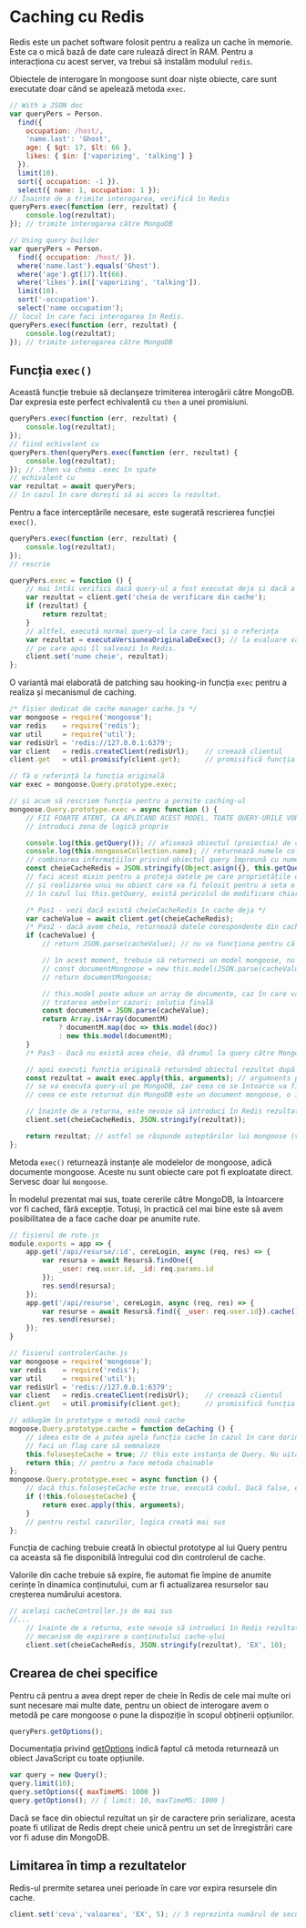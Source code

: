 # Caching cu Redis

Redis este un pachet software folosit pentru a realiza un cache în memorie. Este ca o mică bază de date care rulează direct în RAM. Pentru a interacționa cu acest server, va trebui să instalăm modulul `redis`.

Obiectele de interogare în mongoose sunt doar niște obiecte, care sunt executate doar când se apelează metoda `exec`.

```javascript
// With a JSON doc
var queryPers = Person.
  find({
    occupation: /host/,
    'name.last': 'Ghost',
    age: { $gt: 17, $lt: 66 },
    likes: { $in: ['vaporizing', 'talking'] }
  }).
  limit(10).
  sort({ occupation: -1 }).
  select({ name: 1, occupation: 1 });
// Înainte de a trimite interogarea, verifică în Redis
queryPers.exec(function (err, rezultat) {
    console.log(rezultat);
}); // trimite interogarea către MongoDB

// Using query builder
var queryPers = Person.
  find({ occupation: /host/ }).
  where('name.last').equals('Ghost').
  where('age').gt(17).lt(66).
  where('likes').in(['vaporizing', 'talking']).
  limit(10).
  sort('-occupation').
  select('name occupation');
// locul în care faci interogarea în Redis.
queryPers.exec(function (err, rezultat) {
    console.log(rezultat);
}); // trimite interogarea către MongoDB
```

## Funcția `exec()`

Această funcție trebuie să declanșeze trimiterea interogării către MongoDB. Dar expresia este perfect echivalentă cu `then` a unei promisiuni.

```javascript
queryPers.exec(function (err, rezultat) {
    console.log(rezultat);
});
// fiind echivalent cu
queryPers.then(queryPers.exec(function (err, rezultat) {
    console.log(rezultat);
}); // .then va chema .exec în spate
// echivalent cu
var rezultat = await queryPers;
// în cazul în care dorești să ai acces la rezultat.
```

Pentru a face interceptările necesare, este sugerată rescrierea funcției `exec()`.

```javascript
queryPers.exec(function (err, rezultat) {
    console.log(rezultat);
});
// rescrie

queryPers.exec = function () {
    // mai întâi verifici dacă query-ul a fost executat deja și dacă a returnat rezultatul din cache
    var rezultat = client.get('cheia de verificare din cache');
    if (rezultat) {
        return rezultat;
    }
    // altfel, execută normal query-ul la care faci și o referința
    var rezultat = executaVersiuneaOriginalaDeExec(); // la evaluare va trimite query-ul către Mongo.
    // pe care apoi îl salveazi în Redis.
    client.set('nume cheie', rezultat);
};
```

O variantă mai elaborată de patching sau hooking-in funcția `exec` pentru a realiza și mecanismul de caching.

```javascript
/* fișier dedicat de cache manager cache.js */
var mongoose = require('mongoose');
var redis    = require('redis');
var util     = require('util');
var redisUrl = 'redis://127.0.0.1:6379';
var client   = redis.createClient(redisUrl);    // creează clientul
client.get   = util.promisify(client.get);      // promisifică funcția

// fă o referință la funcția originală
var exec = mongoose.Query.prototype.exec;

// și acum să rescriem funcția pentru a permite caching-ul
mongoose.Query.prototype.exec = async function () {
    // FII FOARTE ATENT, CA APLICAND ACEST MODEL, TOATE QUERY-URILE VOR FI CACHED!!!
    // introduci zona de logică proprie

    console.log(this.getQuery()); // afisează obiectul (proiectia) de căutare către MongoDB
    console.log(this.mongooseCollection.name); // returnează numele colecției în care se face căutarea
    // combinarea informațiilor privind obiectul query împreună cu numele colecției, oferă o cheie solidă pentru Redis.
    const cheieCacheRedis = JSON.stringify(Object.asign({}, this.getQuery(), {collection: this.mongooseCollection.name}));
    // faci acest mixin pentru a proteja datele pe care proprietățile originale le obțin
    // și realizarea unui nu obiect care va fi folosit pentru a seta o cheie în cache.
    // în cazul lui this.getQuery, există pericolul de modificare chiar a obiectului de query, ceea ce ar avea repercusiuni asupra interogării.

    /* Pas1 - vezi dacă există cheieCacheRedis în cache deja */
    var cacheValue = await client.get(cheieCacheRedis);
    /* Pas2 - dacă avem cheia, returnează datele corespondente din cache */
    if (cacheValue) {
        // return JSON.parse(cacheValue); // nu va funcționa pentru că nu este un obiect document mongoose

        // în acest moment, trebuie să returnezi un model mongoose, nu un obiect JavaScript
        // const documentMongoose = new this.model(JSON.parse(cacheValue)); // this.model este o referință către modelul pe care îl reprezintă acest query.
        // return documentMongoose;

        // this.model poate aduce un array de documente, caz în care va trebui să tratăm această eventualitate
        // tratarea ambelor cazuri: soluția finală
        const documentM = JSON.parse(cacheValue);
        return Array.isArray(documentM)
            ? documentM.map(doc => this.model(doc))
            : new this.model(documentM);
    }
    /* Pas3 - Dacă nu există acea cheie, dă drumul la query către MongoDB și stochează rezultatele în Redis */

    // apoi execuți funcția originală returnând obiectul rezultat după ce se va fi făcut query-ul la MonoDB
    const rezultat = await exec.apply(this, arguments); // argumnents pasate ca funcții
    // se va executa query-ul pe MongoDB, iar ceea ce se întoarce va fi asignat lui rezultat
    // ceea ce este returnat din MongoDB este un document mongoose, o instanță a modelului.

    // înainte de a returna, este nevoie să introduci în Redis rezultatul interogării MongoDB
    client.set(cheieCacheRedis, JSON.stringify(rezultat));

    return rezultat; // astfel se răspunde așteptărilor lui mongoose (vezi documentatia)
};
```

Metoda `exec()` returnează instanțe ale modelelor de mongoose, adică documente mongoose. Aceste nu sunt obiecte care pot fi exploatate direct. Servesc doar lui `mongoose`.

În modelul prezentat mai sus, toate cererile către MongoDB, la întoarcere vor fi cached, fără excepție. Totuși, în practică cel mai bine este să avem posibilitatea de a face cache doar pe anumite rute.

```javascript
// fișierul de rute.js
module.exports = app => {
    app.get('/api/resurse/:id', cereLogin, async (req, res) => {
        var resursa = await Resursă.findOne({
            _user: req.user.id, _id: req.params.id
        });
        res.send(resursa);
    });
    app.get('/api/resurse', cereLogin, async (req, res) => {
        var resurse = await Resursă.find({ _user: req.user.id}).cache(); // indică clar preferința pentru caching!!!
        res.send(resurse);
    });
}

// fisierul controlerCache.js
var mongoose = require('mongoose');
var redis    = require('redis');
var util     = require('util');
var redisUrl = 'redis://127.0.0.1:6379';
var client   = redis.createClient(redisUrl);    // creează clientul
client.get   = util.promisify(client.get);      // promisifică funcția

// adăugăm în prototype o metodă nouă cache
mogoose.Query.prototype.cache = function deCaching () {
    // ideea este de a putea apela funcția cache în cazul în care dorin cachinul activat pe o rută imediat după execuția lui exec
    // faci un flag care să semnaleze
    this.foloseșteCache = true; // this este instanța de Query. Nu uita!
    return this; // pentru a face metoda chainable
};
mongoose.Query.prototype.exec = async function () {
    // dacă this.foloseșteCache este true, execută codul. Dacă false, execută funcția originală exec.
    if (!this.foloseșteCache) {
        return exec.apply(this, arguments);
    }
    // pentru restul cazurilor, logica creată mai sus
};
```

Funcția de caching trebuie creată în obiectul prototype al lui Query pentru ca aceasta să fie disponibilă întregului cod din controlerul de cache.

Valorile din cache trebuie să expire, fie automat fie împine de anumite cerințe în dinamica conținutului, cum ar fi actualizarea resurselor sau creșterea numărului acestora.

```javascript
// același cacheController.js de mai sus
//...
    // înainte de a returna, este nevoie să introduci în Redis rezultatul interogării MongoDB
    // mecanism de expirare a conținutului cache-ului
    client.set(cheieCacheRedis, JSON.stringify(rezultat), 'EX', 10);
```

## Crearea de chei specifice

Pentru că pentru a avea drept reper de cheie în Redis de cele mai multe ori sunt necesare mai multe date, pentru un obiect de interogare avem o metodă pe care mongoose o pune la dispoziție în scopul obținerii opțiunilor.

```javascript
queryPers.getOptions();
```

Documentația privind [getOptions](https://mongoosejs.com/docs/api.html#query_Query-getOptions) indică faptul că metoda returnează un obiect JavaScript cu toate opțiunile.

```javascript
var query = new Query();
query.limit(10);
query.setOptions({ maxTimeMS: 1000 })
query.getOptions(); // { limit: 10, maxTimeMS: 1000 }
```

Dacă se face din obiectul rezultat un șir de caractere prin serializare, acesta poate fi utilizat de Redis drept cheie unică pentru un set de înregistrări care vor fi aduse din MongoDB.

## Limitarea în timp a rezultatelor

Redis-ul prermite setarea unei perioade în care vor expira resursele din cache.

```javascript
client.set('ceva','valoarea', 'EX', 5); // 5 reprezinta numărul de secunde.
```
